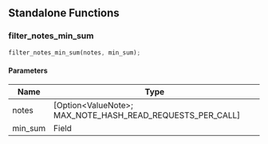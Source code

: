 ## Standalone Functions

### filter_notes_min_sum

```rust
filter_notes_min_sum(notes, min_sum);
```

#### Parameters
| Name | Type |
| --- | --- |
| notes | [Option&lt;ValueNote&gt;; MAX_NOTE_HASH_READ_REQUESTS_PER_CALL] |
| min_sum | Field |


